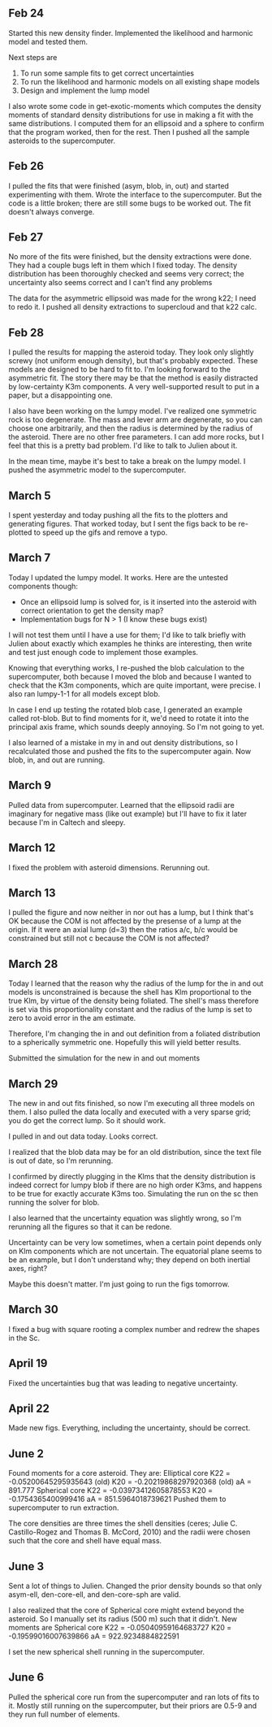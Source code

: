 ## Feb 24

Started this new density finder. Implemented the likelihood and harmonic model and tested them.

Next steps are
1. To run some sample fits to get correct uncertainties
2. To run the likelihood and harmonic models on all existing shape models
3. Design and implement the lump model

I also wrote some code in get-exotic-moments which computes the density moments of standard density distributions for use in making a fit with the same distributions. I computed them for an ellipsoid and a sphere to confirm that the program worked, then for the rest. Then I pushed all the sample asteroids to the supercomputer.

## Feb 26

I pulled the fits that were finished (asym, blob, in, out) and started experimenting with them. Wrote the interface to the supercomputer. But the code is a little broken; there are still some bugs to be worked out. The fit doesn't always converge.

## Feb 27

No more of the fits were finished, but the density extractions were done. They had a couple bugs left in them which I fixed today. The density distribution has been thoroughly checked and seems very correct; the uncertainty also seems correct and I can't find any problems

The data for the asymmetric ellipsoid was made for the wrong k22; I need to redo it. I pushed all density extractions to supercloud and that k22 calc.

## Feb 28

I pulled the results for mapping the asteroid today. They look only slightly screwy (not uniform enough density), but that's probably expected. These models are designed to be hard to fit to. I'm looking forward to the asymmetric fit. The story there may be that the method is easily distracted by low-certainty K3m components. A very well-supported result to put in a paper, but a disappointing one.

I also have been working on the lumpy model. I've realized one symmetric rock is too degenerate. The mass and lever arm are degenerate, so you can choose one arbitrarily, and then the radius is determined by the radius of the asteroid. There are no other free parameters. I can add more rocks, but I feel that this is a pretty bad problem. I'd like to talk to Julien about it.

In the mean time, maybe it's best to take a break on the lumpy model. I pushed the asymmetric model to the supercomputer.

## March 5

I spent yesterday and today pushing all the fits to the plotters and generating figures. That worked today, but I sent the figs back to be re-plotted to speed up the gifs and remove a typo.

## March 7

Today I updated the lumpy model. It works. Here are the untested components though:
- Once an ellipsoid lump is solved for, is it inserted into the asteroid with correct orientation to get the density map?
- Implementation bugs for N > 1 (I know these bugs exist)

I will not test them until I have a use for them; I'd like to talk briefly with Julien about exactly which examples he thinks are interesting, then write and test just enough code to implement those examples.

Knowing that everything works, I re-pushed the blob calculation to the supercomputer, both because I moved the blob and because I wanted to check that the K3m components, which are quite important, were precise. I also ran lumpy-1-1 for all models except blob.

In case I end up testing the rotated blob case, I generated an example called rot-blob. But to find moments for it, we'd need to rotate it into the principal axis frame, which sounds deeply annoying. So I'm not going to yet.

I also learned of a mistake in my in and out density distributions, so I recalculated those and pushed the fits to the supercomputer again. Now blob, in, and out are running.

## March 9

Pulled data from supercomputer. Learned that the ellipsoid radii are imaginary for negative mass (like out example) but I'll have to fix it later because I'm in Caltech and sleepy.

## March 12

I fixed the problem with asteroid dimensions. Rerunning out.

## March 13

I pulled the figure and now neither in nor out has a lump, but I think that's OK because the COM is not affected by the presense of a lump at the origin. If it were an axial lump (d=3) then the ratios a/c, b/c would be constrained but still not c because the COM is not affected?

## March 28

Today I learned that the reason why the radius of the lump for the in and out models is unconstrained is because the shell has Klm proportional to the true Klm, by virtue of the density being foliated. The shell's mass therefore is set via this proportionality constant and the radius of the lump is set to zero to avoid error in the am estimate.

Therefore, I'm changing the in and out definition from a foliated distribution to a spherically symmetric one. Hopefully this will yield better results.

Submitted the simulation for the new in and out moments

## March 29

The new in and out fits finished, so now I'm executing all three models on them. I also pulled the data locally and executed with a very sparse grid; you do get the correct lump. So it should work.

I pulled in and out data today. Looks correct.

I realized that the blob data may be for an old distribution, since the text file is out of date, so I'm rerunning.

I confirmed by directly plugging in the Klms that the density distribution is indeed correct for lumpy blob if there are no high order K3ms, and happens to be true for exactly accurate K3ms too. Simulating the run on the sc then running the solver for blob.

I also learned that the uncertainty equation was slightly wrong, so I'm rerunning all the figures so that it can be redone.

Uncertainty can be very low sometimes, when a certain point depends only on Klm components which are not uncertain. The equatorial plane seems to be an example, but I don't understand why; they depend on both inertial axes, right?

Maybe this doesn't matter. I'm just going to run the figs tomorrow.


## March 30

I fixed a bug with square rooting a complex number and redrew the shapes in the Sc.

## April 19

Fixed the uncertainties bug that was leading to negative uncertainty.

## April 22

Made new figs. Everything, including the uncertainty, should be correct.

## June 2

Found moments for a core asteroid. They are:
    Elliptical core
        K22 = -0.05200645295935643 (old)
        K20 = -0.20219868297920368 (old)
        aA = 891.777
    Spherical core
        K22 = -0.03973412605878553
        K20 = -0.1754365400999416
        aA = 851.5964018739621
Pushed them to supercomputer to run extraction.

The core densities are three times the shell densities (ceres; Julie C. Castillo-Rogez and Thomas B. McCord, 2010) and the radii were chosen such that the core and shell have equal mass.

## June 3

Sent a lot of things to Julien. Changed the prior density bounds so that only asym-ell, den-core-ell, and den-core-sph are valid.

I also realized that the core of Spherical core might extend beyond the asteroid. So I manually set its radius (500 m) such that it didn't. New moments are 
    Spherical core
        K22 = -0.05040959164683727
        K20 = -0.19599016007639866
        aA = 922.9234884822591

I set the new spherical shell running in the supercomputer.

## June 6

Pulled the spherical core run from the supercomputer and ran lots of fits to it. Mostly still running on the supercomputer, but their priors are 0.5-9 and they run full number of elements.